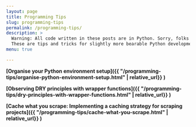 ```yaml
---
layout: page
title: Programming Tips
slug: programming-tips
permalink: /programming-tips/
description: >
  Warning: All code written in these posts are in Python. Sorry, folks from the R side of data science programming.
  These are tips and tricks for slightly more bearable Python development.
menu: true

---
```


**[Organise your Python environment setup]({{ "/programming-tips/organise-python-environment-setup.html" | relative_url}} )**
 
**[Observing DRY principles with wrapper functions]({{ "/programming-tips/dry-principles-with-wrapper-functions.html" | relative_url}} )**

**[Cache what you scrape: Implementing a caching strategy for scraping projects]({{ "/programming-tips/cache-what-you-scrape.html" | relative_url}} )**
